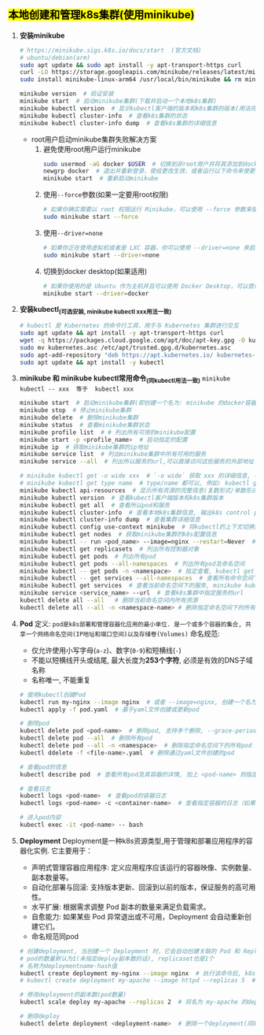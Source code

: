 ## <mark>本地创建和管理k8s集群(使用minikube)</mark> 
1. **安装minikube**
    ```bash
    # https://minikube.sigs.k8s.io/docs/start  (官方文档)
    # ubuntu/debian(arm)
    sudo apt update && sudo apt install -y apt-transport-https curl
    curl -LO https://storage.googleapis.com/minikube/releases/latest/minikube-linux-arm64
    sudo install minikube-linux-arm64 /usr/local/bin/minikube && rm minikube-linux-arm64

    minikube version  # 验证安装
    minikube start  # 启动minikube集群(下载并启动一个本地k8s集群)
    minikube kubectl version  # 显示kubectl客户端的版本和k8s集群的版本(用法同kubectl)
    minikube kubectl cluster-info  # 查看k8s集群的状态
    minikube kubectl cluster-info dump  # 查看k8s集群的详细信息
    ```
    - root用户启动minikube集群失败解决方案
        1. 避免使用root用户运行minikube
            ```bash
            sudo usermod -aG docker $USER  # 切换到非root用户并将其添加到docker组
            newgrp docker  # 退出并重新登录，使组更改生效，或者运行以下命令来使更改立即生效
            minikube start  # 重新启动minikube
            ```
        2. 使用`--force`参数(如果一定要用root权限)
            ```bash
            # 如果你确实需要以 root 权限运行 Minikube，可以使用 --force 参数来强制启动 Minikube（尽管这并不推荐）
            sudo minikube start --force
            ```
        3. 使用`--driver=none`
            ```bash
            # 如果你正在使用虚拟机或者是 LXC 容器，你可以使用 --driver=none 来启动 Minikube，这样就不需要 Docker 驱动了
            sudo minikube start --driver=none
            ```
        4. 切换到docker desktop(如果适用)
            ```bash
            # 如果你使用的是 Ubuntu 作为主机并且可以使用 Docker Desktop，可以尝试切换到 Docker Desktop 驱动，并避免使用 root 权限
            minikube start --driver=docker
            ```
            
2. **安装kubectl<sub>(可选安装, minikube kubectl xxx用法一致)</sub>**
    ```bash
    # kubectl 是 Kubernetes 的命令行工具，用于与 Kubernetes 集群进行交互
    sudo apt update && apt install -y apt-transport-https curl
    wget -q https://packages.cloud.google.com/apt/doc/apt-key.gpg -O kubernetes.asc
    sudo mv kubernetes.asc /etc/apt/trusted.gpg.d/kubernetes.asc
    sudo apt-add-repository "deb https://apt.kubernetes.io/ kubernetes-$(lsb_release -c | awk '{print $2}') main"
    sudo apt update && apt install -y kubectl
    ```
    
3. **minikube 和 minikube kubectl常用命令<sub>(同kubectl用法一致)</sub>**
    `minikube kubectl -- xxx  等于  kubectl xxx`
    ```bash
    minikube start  # 启动minikube集群(即创建一个名为: minikube 的docker容器)
    minikube stop  # 停止minikube集群
    minikube delete  # 删除minikube集群
    minikube status  # 查看minikube集群状态
    minikube profile list  # # 列出所有可用的minikube配置
    minikube start -p <profile_name>  # 启动指定的配置
    minikube ip  # 获取minikube集群的ip地址
    minikube service list  # 列出minikube集群中所有可用的服务
    minikube service --all  # 列出所以服务的url,可以直接访问这些服务的外部地址
    
    # minikube kubectl get -o wide xxx  # `-o wide` 获取 xxx 的详细信息, -o 表示output, 还可以是`-o yaml`以yaml文件格式输出详细信息, `-o json`以json形式输出
    # minikube kubectl get type name  # type/name 都可以, 例如: kubectl get po/my-nginx
    minikube kubectl api-resources  # 显示所有资源的完整信息(复数形式/单数形式/缩写形式), 但首选复数形式 
    minikube kubectl version  # 查看kubectl客户端版本和k8s集群版本
    minikube kubectl get all  # 查看所以pod和服务
    minikube kubectl cluster-info  # 查看本地k8s集群信息, 输出k8s control plane和CoreDNS地址, 其中ip为minukube容器的网络地址
    minikube kubectl cluster-info dump  # 查看集群详细信息
    minikube kubectl config use-context minikube  # 将kubectl的上下文切换到minikube集群
    minikube kubectl get nodes  # 获取minikube集群的k8s配置信息
    minikube kubectl -- run <pod_name> --image=nginx --restart=Never  # 创建pod, 名称必须以字母或数字开头和结尾, 且只能包含小写字母(a-z),数字(0-9)和短横线(-)
    minikube kubectl get replicasets  # 列出所有控制器对象
    minikube kubectl get pods  # 列出所有pod
    minikube kubectl get pods --all-namespaces  # 列出所有pod及命名空间
    minikube kubectl -- get pods -n <namespace>  # 指定查看, kubectl get pods -n <namespace>
    minikube kubectl -- get services --all-namespaces  # 查看所有命令空间下的服务
    minikube kubectl get services  # 查看当前命名空间下的服务, minikube kubectl get svc(简写)
    minikube service <service_name> --url  # 查看k8s集群中指定服务的url
    kubectl delete all --all   # 删除当前命名空间内所有资源
    kubectl delete all --all -n <namespace-name> # 删除指定命名空间下的所有资源
    ```
4. **Pod**
    定义: `pod是k8s部署和管理容器化应用的最小单位. 是一个或多个容器的集合, 共享一个网络命名空间(IP地址和端口空间)以及存储卷(Volumes)`
    命名规范:
    - 仅允许使用小写字母(`a-z`)、数字(`0-9`)和短横线(`-`)
    - 不能以短横线开头或结尾, 最大长度为**253个字符**, 必须是有效的DNS子域名称
    - 名称唯一, 不能重复
    ```bash
    # 使用kubectl创建Pod
    kubectl run my-nginx --image nginx  # 或者 --image=nginx, 创建一个名为my-nginx的pod, 并使用nginx镜像
    kubectl apply -f pod.yaml  # 基于yaml文件创建或更新pod
    
    # 删除pod
    kubectl delete pod <pod-name>  # 删除pod, 支持多个删除, --grace-period=0 --force 强制删除
    kubectl delete pod --all  # 删除所有pod
    kubectl delete pod --all -n <namespace>  # 删除指定命名空间下的所有pod
    kubectl ddelete -f <file-name>.yaml  # 删除通过yaml文件创建的pod
    
    # 查看pod的信息
    kubectl describe pod  # 查看所有pod及其容器的详情, 加上 <pod-name> 则指定查看
    
    # 查看日志
    kubectl logs <pod-name>  # 查看pod的容器日志
    kubectl logs <pod-name> -c <container-name>  # 查看指定容器的日志（如果 Pod 有多个容器）
    
    # 进入pod内部
    kubectl exec -it <pod-name> -- bash
    ```
5. **Deployment**
    Deployment是一种k8s资源类型,用于管理和部署应用程序的容器化实例. 
    它主要用于：
    - 声明式管理容器应用程序: 定义应用程序应该运行的容器映像、实例数量、副本数量等。
    - 自动化部署与回滚: 支持版本更新、回滚到以前的版本，保证服务的高可用性。
    - 水平扩展: 根据需求调整 Pod 副本的数量来满足负载需求。
    - 自愈能力: 如果某些 Pod 异常退出或不可用，Deployment 会自动重新创建它们。
    - 命名规范同pod
    ```bash
    # 创建deployment, 当创建一个 Deployment 时，它会自动创建关联的 Pod 和 ReplicaSet
    # pod的数量默认为1(未指定deploy副本数的话), replicaset也是1个
    # 名称为deploymentname-hash值
    kubectl create deployment my-nginx --image nginx  # 执行该命令后, k8s会创建一个deployment, 并启动一个nginx容器(使用nginx镜像). 默认情况下, deployment会创建一个pod, 并将其副本数设置为1, 除非在命令中显示指定副本数
    # kubectl create deployment my-apache --image httpd --replicas 5  # --replicas 是指定副本数, 也就是说会启动 5 个, 名为my-apache的pod
    
    # 修改deployment的副本数(pod数量)
    kubectl scale deploy my-apache --replicas 2  # 将名为 my-apache 的deploy的副本数设置为2(不管原来是多少)
    
    # 删除deploy
    kubectl delete deployment <deployment-name>  # 删除一个deployment(同时把附带的pod也会删除掉)
    
    ```
